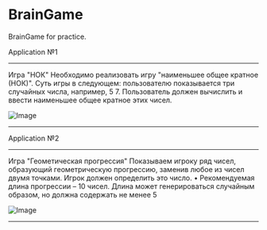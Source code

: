 # BrainGame
BrainGame for practice.

Application №1

**************  
Игра "НОК" Необходимо реализовать игру "наименьшее общее кратное (НОК)". 
Суть игры в следующем: пользователю показывается три случайных числа, например, 5 7. 
Пользователь должен вычислить и ввести наименьшее общее кратное этих чисел.

![Image](https://github.com/user-attachments/assets/cc4e2d87-4135-4d1d-b215-c1496ffa5962)

**************

Application №2

************** 
Игра "Геометическая прогрессия" Показываем игроку ряд чисел, образующий геометрическую прогрессию, заменив любое из чисел двумя точками.
Игрок должен определить это число. • Рекомендуемая длина прогрессии – 10 чисел.
Длина может генерироваться случайным образом, но должна содержать не менее 5

![Image](https://github.com/user-attachments/assets/288f3c5f-0bf7-493d-9308-9a66371f12b4)

************** 

